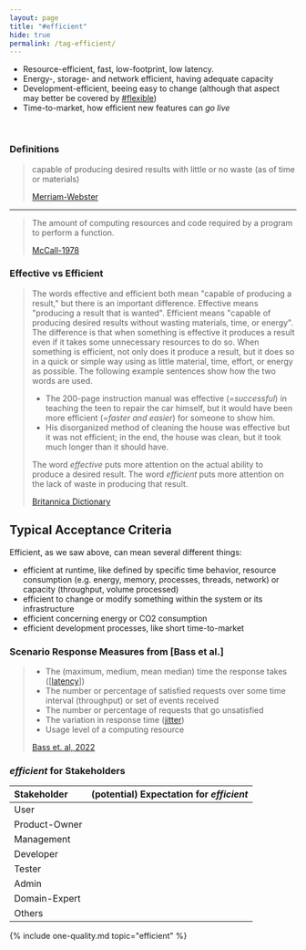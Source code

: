 ```yaml
---
layout: page
title: "#efficient"
hide: true
permalink: /tag-efficient/
---
```


<div class="arc42-help" markdown="1">

* Resource-efficient, fast, low-footprint, low latency.
* Energy-, storage- and network efficient, having adequate capacity
* Development-efficient, beeing easy to change (although that aspect may better be covered by [#flexible](/tag-flexible))
* Time-to-market, how efficient new features can _go live_
  

</div><br>

### Definitions


>capable of producing desired results with little or no waste (as of time or materials) 
>
>[Merriam-Webster](https://www.merriam-webster.com/dictionary/efficient)

<hr>

> The amount of computing resources and code required by a program to perform a function.
>
> [McCall-1978](/references/#mccall)

### Effective vs Efficient

>The words effective and efficient both mean "capable of producing a result," but there is an important difference. Effective means "producing a result that is wanted". Efficient means "capable of producing desired results without wasting materials, time, or energy".
>The difference is that when something is effective it produces a result even if it takes some unnecessary resources to do so. When something is efficient, not only does it produce a result, but it does so in a quick or simple way using as little material, time, effort, or energy as possible. The following example sentences show how the two words are used.
>* The 200-page instruction manual was effective (_=successful_) in teaching the teen to repair the car himself, but it would have been more efficient (_=faster and easier_) for someone to show him.
>* His disorganized method of cleaning the house was effective but it was not efficient; in the end, the house was clean, but it took much longer than it should have.
>
>The word _effective_ puts more attention on the actual ability to produce a desired result. The word _efficient_ puts more attention on the lack of waste in producing that result.
>
>[Britannica Dictionary](https://www.britannica.com/dictionary/eb/qa/How-to-Use-Effective-and-Efficient)


## Typical Acceptance Criteria

Efficient, as we saw above, can mean several different things:

* efficient at runtime, like defined by specific time behavior, resource consumption (e.g. energy, memory, processes, threads, network) or capacity (throughput, volume processed)
* efficient to change or modify something within the system or its infrastructure
* efficient concerning energy or CO2 consumption
* efficient development processes, like short time-to-market

### Scenario Response Measures from [Bass et al.]

>* The (maximum, medium, mean median) time the response takes ([[latency](/qualities/latency)])
>* The number or percentage of satisfied requests over some time interval (throughput) or set of events received
>* The number or percentage of requests that go unsatisfied
>* The variation in response time ([jitter](/qualities/jitter))
>* Usage level of a computing resource
>
>[Bass et. al, 2022](/references/#bass-swa-practice)

### _efficient_ for Stakeholders

| Stakeholder | (potential) Expectation for _efficient_ |
|:--- |:--- |
| User ||
| Product-Owner | |
| Management |  |
| Developer |  |
| Tester | |
| Admin |   |
| Domain-Expert |  |
| Others |   |



<!-- include all qualities associated with this tag -->
{% include one-quality.md topic="efficient"  %}
